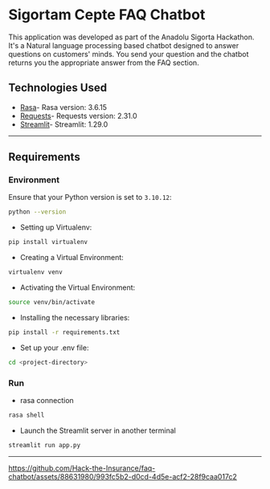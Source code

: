 # Sigortam Cepte FAQ Chatbot

This application was developed as part of the Anadolu Sigorta Hackathon. It's a Natural language processing based chatbot designed to answer questions on customers' minds. You send your question and the chatbot returns you the appropriate answer from the FAQ section.

## Technologies Used

- [Rasa](https://rasa.com/docs/rasa/)- Rasa version: 3.6.15
- [Requests](https://requests.readthedocs.io/en/latest/user/quickstart.html)- Requests version: 2.31.0
- [Streamlit](https://docs.streamlit.io/library/get-started)- Streamlit: 1.29.0

---

## Requirements

### Environment

Ensure that your Python version is set to `3.10.12`:

```bash
python --version
```

- Setting up Virtualenv:

```bash
pip install virtualenv
```
- Creating a Virtual Environment:
```bash
virtualenv venv
```
- Activating the Virtual Environment:
```bash
source venv/bin/activate
```
- Installing the necessary libraries:
```bash
pip install -r requirements.txt
```
- Set up your .env file:

```bash
cd <project-directory>
```

### Run
- rasa connection
```bash
rasa shell
```
- Launch the Streamlit server in another terminal
```bash
streamlit run app.py
```
---



https://github.com/Hack-the-Insurance/faq-chatbot/assets/88631980/993fc5b2-d0cd-4d5e-acf2-28f9caa017c2



